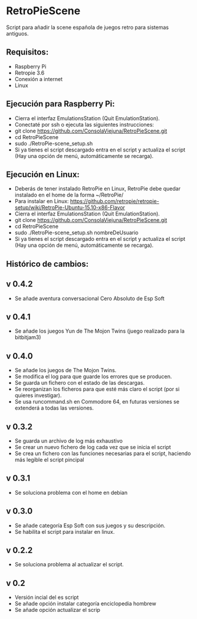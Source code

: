 # RetroPieScene
Script para añadir la scene española de juegos retro para sistemas antiguos.

Requisitos:
-----------
- Raspberry Pi
- Retropie 3.6
- Conexión a internet
- Linux

Ejecución para Raspberry Pi:
----------------------------
- Cierra el interfaz EmulationsStation (Quit EmulationStation).
- Conectaté por ssh o ejecuta las siguientes instrucciones:
- git clone https://github.com/ConsolaViejuna/RetroPieScene.git
- cd RetroPieScene
- sudo ./RetroPie-scene_setup.sh
- Si ya tienes el script descargado entra en el script y actualiza el script (Hay una opción de menú, automáticamente se recarga).

Ejecución en Linux:
-------------------
- Deberás de tener instalado RetroPie en Linux, RetroPie debe quedar instalado en el home de la forma ~/RetroPie/
- Para instalar en Linux: https://github.com/retropie/retropie-setup/wiki/RetroPie-Ubuntu-15.10-x86-Flavor
- Cierra el interfaz EmulationsStation (Quit EmulationStation).
- git clone https://github.com/ConsolaViejuna/RetroPieScene.git
- cd RetroPieScene
- sudo ./RetroPie-scene_setup.sh nombreDeUsuario
- Si ya tienes el script descargado entra en el script y actualiza el script (Hay una opción de menú, automáticamente se recarga).

Histórico de cambios:
---------------------

v 0.4.2
--------
 - Se añade aventura conversacional Cero Absoluto de Esp Soft

v 0.4.1
--------
 - Se añade los juegos Yun de The Mojon Twins (juego realizado para la bitbitjam3)
 
v 0.4.0
--------
 - Se añade los juegos de The Mojon Twins.
 - Se modifica el log para que guarde los errores que se producen.
 - Se guarda un fichero con el estado de las descargas.
 - Se reorganizan los ficheros para que esté más claro el script (por si quieres investigar).
 - Se usa runcommand.sh en Commodore 64, en futuras versiones se extenderá a todas las versiones.

v 0.3.2
--------
 - Se guarda un archivo de log más exhaustivo
 - Se crear un nuevo fichero de log cada vez que se inicia el script
 - Se crea un fichero con las funciones necesarias para el script, haciendo más legible el script pincipal

v 0.3.1
--------
 - Se soluciona problema con el home en debian

v 0.3.0
--------
 - Se añade categoría Esp Soft con sus juegos y su descripción.
 - Se habilita el script para instalar en linux.

v 0.2.2
--------
 - Se soluciona problema al actualizar el script.

v 0.2
------
 - Versión incial del es script
 - Se añade opción instalar categoría enciclopedia hombrew
 - Se añade opción actualizar el scrip
